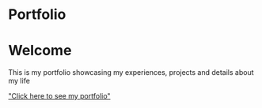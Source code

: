 # Portfolio
# Welcome
This is my portfolio showcasing my experiences, projects and details about my life

<a href = "http://127.0.0.1:5500/#about">"Click here to see my portfolio"</a>
